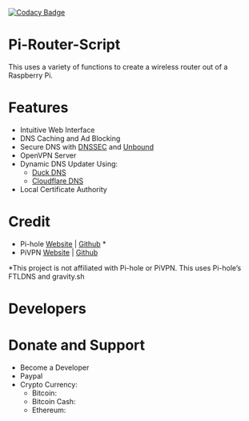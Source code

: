 [![Codacy Badge](https://api.codacy.com/project/badge/Grade/ca5595a5b30e448aadb3f6206024742f)](https://www.codacy.com/project/Pi-Router/Pi-Router-Script/dashboard?utm_source=github.com&amp;utm_medium=referral&amp;utm_content=Pi-Router/Pi-Router-Script&amp;utm_campaign=Badge_Grade_Dashboard)
# Pi-Router-Script
This uses a variety of functions to create a wireless router out of a Raspberry Pi.

# Features
* Intuitive Web Interface
* DNS Caching and Ad Blocking
* Secure DNS with [DNSSEC](https://en.wikipedia.org/wiki/Domain_Name_System_Security_Extensions) and [Unbound](https://nlnetlabs.nl/projects/unbound/about/)
* OpenVPN Server
* Dynamic DNS Updater Using:
  * [Duck DNS](https://www.duckdns.org/)
  * [Cloudflare DNS](https://www.cloudflare.com/dns/)
* Local Certificate Authority

# Credit
* Pi-hole [Website](https://pi-hole.net) | [Github](https://github.com/pi-hole) *
* PiVPN [Website](http://www.pivpn.io) | [Github](https://github.com/pivpn)

*This project is not affiliated with Pi-hole or PiVPN. This uses Pi-hole’s FTLDNS and gravity.sh
# Developers

# Donate and Support
* Become a Developer
* Paypal
* Crypto Currency:
  * Bitcoin:
  * Bitcoin Cash:
  * Ethereum: 
